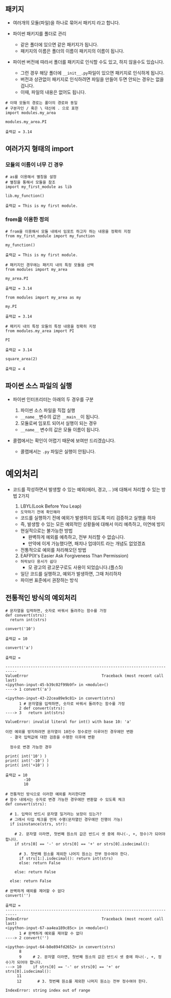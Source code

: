 ## 패키지
- 여러개의 모듈(파일)을 하나로 묶어서 패키지 라고 합니다. 
- 파이썬 패키지를 폴더로 관리
  - 같은 폴더에 있으면 같은 패키지가 됩니다. 
  - 패키지의 이름은 폴더의 이름이 패키지의 이름이 됩니다. 

- 파이썬 버전에 따라서 폴더를 패키지로 인식할 수도 있고, 하지 않을수도 있습니다. 
  - 그런 경우 해당 폴더에 `__init__.py`파일이 있으면 패키지로 인식하게 됩니다. 
  - 버전과 상관없이 패키지로 인식하려면 파일을 만들어 두면 안되는 경우는 없을 겁니다. 
  - 이때, 파일의 내용은 없어도 됩니다. 


```
# 이때 모듈의 경로는 폴더의 경로와 동일
# 구분자인 / 혹은 \ 대신에 . 으로 표현
import modules.my_area

modules.my_area.PI

출력값 = 3.14
```
## 여러가지 형태의 import

### 모듈의 이름이 너무 긴 경우
```
# as를 이용해서 별칭을 설정
# 별칭을 통해서 모듈을 참조
import my_first_module as lib

lib.my_function()

출력값 = This is my first module.
```
### from을 이용한 정의
```
# from을 이용해서 모듈 내에서 임포트 하고자 하는 내용을 정확히 지정
from my_first_module import my_function

my_function()

출력값 = This is my first module.

# 패키지인 경우에는 패키지 내의 특정 모듈을 선택
from modules import my_area

my_area.PI

출력값 = 3.14

from modules import my_area as my

my.PI

출력값 = 3.14

# 패키지 내의 특정 모듈의 특정 내용을 정확히 지정
from modules.my_area import PI

PI

출력값 = 3.14

square_area(2)

출력값 = 4
```
## 파이썬 소스 파일의 실행
- 파이썬 인터프리터는 아래의 두 경우를 구분
  1. 파이썬 소스 파일을 직접 실행
    - `__name__`변수의 값은 `__main__`이 됩니다. 

  2. 모듈로써 임포트 되어서 실행이 되는 경우
    - `__name__` 변수의 값은 모듈 이름이 됩니다. 

- 콜랩에서는 확인이 어렵기 때문에 보여만 드리겠습니다. 
  - 콜랩에서는 `.py` 파일은 실행이 안됩니다. 

# 예외처리
- 코드를 작성하면서 발생할 수 있는 예외(에러, 경고, .. )에 대해서 처리할 수 있는 방법 2가지
  1. LBYL(Look Before You Leap)
    - `도약하기 전에 확인해라`
    - 코드를 실행하기 전에 예외가 발생하지 않도록 미리 검증하고 실행을 하자
    - 즉, 발생할 수 있는 모든 예외적인 상황들에 대해서 미리 예측하고, 미연에 방지 
    - 현실적으로는 불가능한 방법
      - 완벽하게 예외를 예측하고, 전부 처리할 수 없습니다. 
      - 만약에 이게 가능했다면, 패치나 업데이트 라는 개념도 없었겠죠 
    - 전통적으로 예외를 처리해오던 방법

  2. EAFP(It's Easier Ask Forgiveness Than Permission)
    - `허락보다 용서가 쉽다`
      - 모 광고의 광고문구로도 사용이 되었습니다.(플스5)
    - 일단 코드를 실행하고, 예외가 발생하면, 그때 처리하자
    - 파이썬 표준에서 권장하는 방식

## 전통적인 방식의 예외처리
```
# 문자열을 입력하면, 숫자로 바꿔서 돌려주는 함수를 가정
def convert(strs):
  return int(strs)

convert('10')

출력값 = 10 

convert('a')

출력값 = 

---------------------------------------------------------------------------
ValueError                                Traceback (most recent call last)
<ipython-input-45-b39c02f99b9f> in <module>()
----> 1 convert('a')

<ipython-input-43-22cea89e9c81> in convert(strs)
      1 # 문자열을 입력하면, 숫자로 바꿔서 돌려주는 함수를 가정
      2 def convert(strs):
----> 3   return int(strs)

ValueError: invalid literal for int() with base 10: 'a'

이런 예외를 방지하려면 문자열이 10진수 정수로만 이루어진 경우에만 변환 
  - 결국 입력값에 대한 검증을 수행한 이후에 변환

  정수로 변경 가능한 경우

print( int('10') )
print( int('-10') )
print( int('+10') )

출력값 = 10
        -10
        10

# 전통적인 방식으로 이러한 예외를 처리한다면
# 함수 내에서는 숫자로 변경 가능한 경우에만 변환할 수 있도록 체크
def convert(strs):
  
  # 1. 입력이 반드시 문자열 일거라는 보장이 있는가?
  # 그래서 타입 체크를 먼저 수행(문자열인 경우에만 진행이 가능)
  if isinstance(strs, str):

    # 2. 문자열 이라면, 첫번째 원소의 값은 반드시 셋 중에 하나(-, +, 정수)가 되어야 합니다. 
    if strs[0] == '-' or strs[0] == '+' or strs[0].isdecimal():

      # 3. 첫번째 원소를 제외한 나머지 원소는 전부 정수여야 한다.
      if strs[1:].isdecimal(): return int(strs)
      else: return False

    else: return False

  else: return False

# 완벽하게 예외를 제어할 수 없다
convert('')

출력값 = 
---------------------------------------------------------------------------
IndexError                                Traceback (most recent call last)
<ipython-input-67-aa4ea189c85c> in <module>()
      1 # 완벽하게 예외를 제어할 수 없다
----> 2 convert('')

<ipython-input-64-b8e894fd2652> in convert(strs)
      8 
      9     # 2. 문자열 이라면, 첫번째 원소의 값은 반드시 셋 중에 하나(-, +, 정수)가 되어야 합니다.
---> 10     if strs[0] == '-' or strs[0] == '+' or strs[0].isdecimal():
     11 
     12       # 3. 첫번째 원소를 제외한 나머지 원소는 전부 정수여야 한다.

IndexError: string index out of range